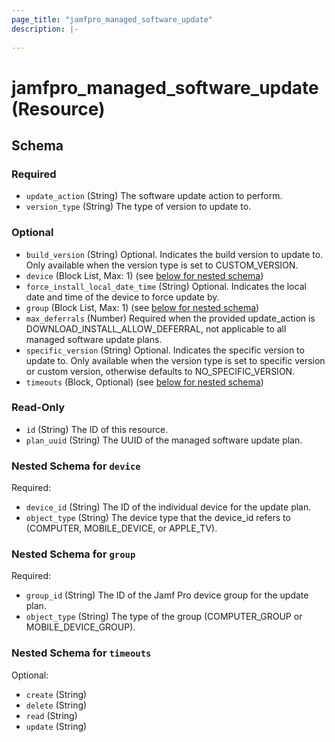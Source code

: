 ```yaml
---
page_title: "jamfpro_managed_software_update"
description: |-
  
---
```


# jamfpro_managed_software_update (Resource)


<!-- schema generated by tfplugindocs -->
## Schema

### Required

- `update_action` (String) The software update action to perform.
- `version_type` (String) The type of version to update to.

### Optional

- `build_version` (String) Optional. Indicates the build version to update to. Only available when the version type is set to CUSTOM_VERSION.
- `device` (Block List, Max: 1) (see [below for nested schema](#nestedblock--device))
- `force_install_local_date_time` (String) Optional. Indicates the local date and time of the device to force update by.
- `group` (Block List, Max: 1) (see [below for nested schema](#nestedblock--group))
- `max_deferrals` (Number) Required when the provided update_action is DOWNLOAD_INSTALL_ALLOW_DEFERRAL, not applicable to all managed software update plans.
- `specific_version` (String) Optional. Indicates the specific version to update to. Only available when the version type is set to specific version or custom version, otherwise defaults to NO_SPECIFIC_VERSION.
- `timeouts` (Block, Optional) (see [below for nested schema](#nestedblock--timeouts))

### Read-Only

- `id` (String) The ID of this resource.
- `plan_uuid` (String) The UUID of the managed software update plan.

<a id="nestedblock--device"></a>
### Nested Schema for `device`

Required:

- `device_id` (String) The ID of the individual device for the update plan.
- `object_type` (String) The device type that the device_id refers to (COMPUTER, MOBILE_DEVICE, or APPLE_TV).


<a id="nestedblock--group"></a>
### Nested Schema for `group`

Required:

- `group_id` (String) The ID of the Jamf Pro device group for the update plan.
- `object_type` (String) The type of the group (COMPUTER_GROUP or MOBILE_DEVICE_GROUP).


<a id="nestedblock--timeouts"></a>
### Nested Schema for `timeouts`

Optional:

- `create` (String)
- `delete` (String)
- `read` (String)
- `update` (String)
